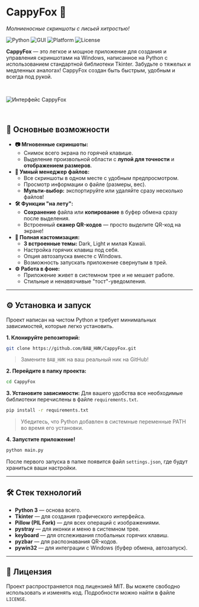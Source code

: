 # CappyFox 🦊

*Молниеносные скриншоты с лисьей хитростью!*

![Python](https://img.shields.io/badge/language-Python-blue.svg) ![GUI](https://img.shields.io/badge/GUI-Tkinter-orange.svg) ![Platform](https://img.shields.io/badge/platform-Windows-blue.svg) ![License](https://img.shields.io/badge/license-MIT-green.svg)

**CappyFox** — это легкое и мощное приложение для создания и управления скриншотами на Windows, написанное на Python с использованием стандартной библиотеки Tkinter. Забудьте о тяжелых и медленных аналогах! CappyFox создан быть быстрым, удобным и всегда под рукой.

<br>

![Интерфейс CappyFox](https://imgur.com/a/PnvphHg)

<br>

## 🚀 Основные возможности

*   **📷 Мгновенные скриншоты:**
    *   Снимок всего экрана по горячей клавише.
    *   Выделение произвольной области с **лупой для точности** и **отображением размеров**.
*   **📂 Умный менеджер файлов:**
    *   Все скриншоты в одном месте с удобным предпросмотром.
    *   Просмотр информации о файле (размеры, вес).
    *   **Мульти-выбор:** экспортируйте или удаляйте сразу несколько файлов!
*   **🛠️ Функции "на лету":**
    *   **Сохранение** файла или **копирование** в буфер обмена сразу после выделения.
    *   Встроенный **сканер QR-кодов** — просто выделите QR-код на экране!
*   **🎨 Полная кастомизация:**
    *   **3 встроенные темы:** Dark, Light и милая Kawaii.
    *   Настройка горячих клавиш под себя.
    *   Опция автозапуска вместе с Windows.
    *   Возможность запускать приложение свернутым в трей.
*   **⚙️ Работа в фоне:**
    *   Приложение живет в системном трее и не мешает работе.
    *   Стильные и ненавязчивые "тост"-уведомления.

---

## ⚙️ Установка и запуск

Проект написан на чистом Python и требует минимальных зависимостей, которые легко установить.

**1. Клонируйте репозиторий:**
   ```bash
   git clone https://github.com/ВАШ_НИК/CappyFox.git
   ```
   > Замените `ВАШ_НИК` на ваш реальный ник на GitHub!

**2. Перейдите в папку проекта:**
   ```bash
   cd CappyFox
   ```

**3. Установите зависимости:**
   Для вашего удобства все необходимые библиотеки перечислены в файле `requirements.txt`.
   ```bash
   pip install -r requirements.txt
   ```
   > Убедитесь, что Python добавлен в системные переменные PATH во время его установки.

**4. Запустите приложение!**
   ```bash
   python main.py
   ```
После первого запуска в папке появится файл `settings.json`, где будут храниться ваши настройки.

---

## 🛠️ Стек технологий

*   **Python 3** — основа всего.
*   **Tkinter** — для создания графического интерфейса.
*   **Pillow (PIL Fork)** — для всех операций с изображениями.
*   **pystray** — для иконки и меню в системном трее.
*   **keyboard** — для отслеживания глобальных горячих клавиш.
*   **pyzbar** — для распознавания QR-кодов.
*   **pywin32** — для интеграции с Windows (буфер обмена, автозапуск).

---

## 📜 Лицензия

Проект распространяется под лицензией MIT. Вы можете свободно использовать и изменять код. Подробности можно найти в файле `LICENSE`.